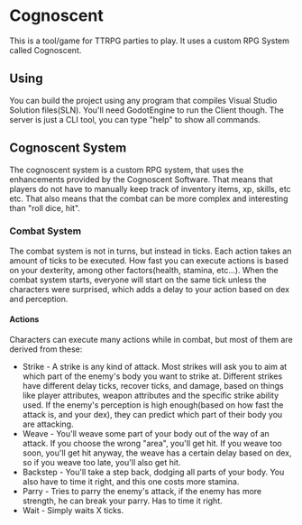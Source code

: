 # Cognoscent
This is a tool/game for TTRPG parties to play. It uses a custom RPG System called Cognoscent.
## Using
You can build the project using any program that compiles Visual Studio Solution files(SLN). You'll need GodotEngine to run the Client though. The server is just a CLI tool, you can type "help" to show all commands.
## Cognoscent System
The cognoscent system is a custom RPG system, that uses the enhancements provided by the Cognoscent Software. That means that players do not have to manually keep track of inventory items, xp, skills, etc etc. That also means that the combat can be more complex and interesting than "roll dice, hit".
### Combat System
The combat system is not in turns, but instead in ticks. Each action takes an amount of ticks to be executed. How fast you can execute actions is based on your dexterity, among other factors(health, stamina, etc...). When the combat system starts, everyone will start on the same tick unless the characters were surprised, which adds a delay to your action based on dex and perception.
#### Actions
Characters can execute many actions while in combat, but most of them are derived from these:
 - Strike - A strike is any kind of attack. Most strikes will ask you to aim at which part of the enemy's body you want to strike at. Different strikes have different delay ticks, recover ticks, and damage, based on things like player attributes, weapon attributes and the specific strike ability used. If the enemy's perception is high enough(based on how fast the attack is, and your dex), they can predict which part of their body you are attacking.
 - Weave - You'll weave some part of your body out of the way of an attack. If you choose the wrong "area", you'll get hit. If you weave too soon, you'll get hit anyway, the weave has a certain delay based on dex, so if you weave too late, you'll also get hit.
 - Backstep - You'll take a step back, dodging all parts of your body. You also have to time it right, and this one costs more stamina. 
 - Parry - Tries to parry the enemy's attack, if the enemy has more strength, he can break your parry. Has to time it right.
 - Wait - Simply waits X ticks.
